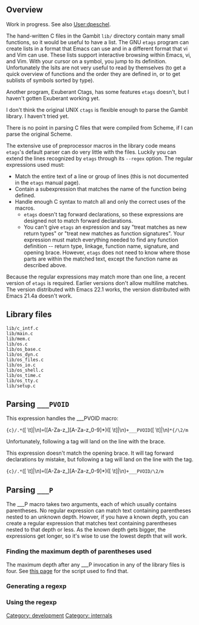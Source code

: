 ## Overview

Work in progress. See also [User:dpeschel](User:dpeschel "wikilink").

The hand-written C files in the Gambit `lib/` directory contain many
small functions, so it would be useful to have a list. The GNU `etags`
program can create lists in a format that Emacs can use and in a
different format that vi and Vim can use. These lists support
interactive browsing within Emacs, vi, and Vim. With your cursor on a
symbol, you jump to its definition. Unfortunately the lsits are not very
useful to read by themselves (to get a quick overview of functions and
the order they are defined in, or to get sublists of symbols sorted by
type).

Another program, Exuberant Ctags, has some features `etags` doesn't, but
I haven't gotten Exuberant working yet.

I don't think the original UNIX `ctags` is flexible enough to parse the
Gambit library. I haven't tried yet.

There is no point in parsing C files that were compiled from Scheme, if
I can parse the original Scheme.

The extensive use of preprocessor macros in the library code means
`etags`'s default parser can do very little with the files. Luckily you
can extend the lines recognized by `etags` through its `--regex` option.
The regular expressions used must:

  - Match the entire text of a line or group of lines (this is not
    documented in the `etags` manual page).
  - Contain a subexpression that matches the name of the function being
    defined.
  - Handle enough C syntax to match all and only the correct uses of the
    macros.
      - `etags` doesn't tag forward declarations, so these expressions
        are designed not to match forward declarations.
      - You can't give `etags` an expression and say "treat matches as
        new return types" or "treat new matches as function signatures".
        Your expression must match everything needed to find any
        function definition -- return type, linkage, function name,
        signature, and opening brace. However, `etags` does not need to
        know where those parts are within the matched text, except the
        function name as described above.

Because the regular expressions may match more than one line, a recent
version of `etags` is required. Earlier versions don't allow multiline
matches. The version distributed with Emacs 22.1 works, the version
distributed with Emacs 21.4a doesn't work.

## Library files

`lib/c_intf.c`  
`lib/main.c`  
`lib/mem.c`  
`lib/os.c`  
`lib/os_base.c `  
`lib/os_dyn.c`  
`lib/os_files.c`  
`lib/os_io.c`  
`lib/os_shell.c`  
`lib/os_time.c`  
`lib/os_tty.c`  
`lib/setup.c`

## Parsing `___PVOID`

This expression handles the \_\_\_PVOID macro:

`{c}/.*`\([ \t]\|\n\)`+`\([A-Za-z_][A-Za-z_0-9]*\)\([ \t]\|\n\)`+___PVOID`\([ \t]\|\n\)`*{/\2/m`

Unfortunately, following a tag will land on the line with the brace.

This expression doesn't match the opening brace. It will tag forward
declarations by mistake, but following a tag will land on the line with
the tag.

`{c}/.*`\([ \t]\|\n\)`+`\([A-Za-z_][A-Za-z_0-9]*\)\([ \t]\|\n\)`+___PVOID/\2/m`

## Parsing `___P`

The \_\_\_P macro takes two arguments, each of which usually contains
parentheses. No regular expression can match text containing parentheses
nested to an unknown depth. Howver, if you have a known depth, you can
create a regular expression that matches text containing parentheses
nested to that depth or less. As the known depth gets bigger, the
expressions get longer, so it's wise to use the lowest depth that will
work.

### Finding the maximum depth of parentheses used

The maximum depth after any \_\_\_P invocation in any of the library
files is four. See [this page](Lalr_example "wikilink") for the script
used to find that.

### Generating a regexp

### Using the regexp

[Category: development](Category:_development "wikilink") [Category:
internals](Category:_internals "wikilink")
